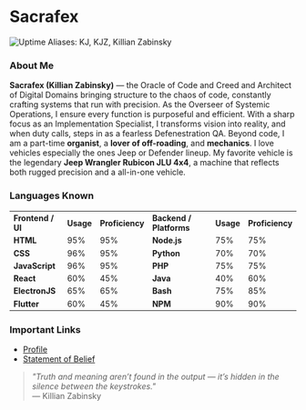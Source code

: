 # Sacrafex
<img src="https://raw.githubusercontent.com/Sacrafex/Sacrafex/refs/heads/main/uptime.svg?nocache=<?php echo time(); ?>" alt="Uptime">
Aliases: KJ, KJZ, Killian Zabinsky

### About Me

**Sacrafex (Killian Zabinsky)** — the Oracle of Code and Creed and Architect of Digital Domains bringing structure to the chaos of code, constantly crafting systems that run with precision. As the Overseer of Systemic Operations, I ensure every function is purposeful and efficient. With a sharp focus as an Implementation Specialist, I transforms vision into reality, and when duty calls, steps in as a fearless Defenestration QA. Beyond code, I am a part-time **organist**, a **lover of off-roading**, and **mechanics**.  I love vehicles especially the ones Jeep or Defender lineup. My favorite vehicle is the legendary **Jeep Wrangler Rubicon JLU 4x4**, a machine that reflects both rugged precision and a all-in-one vehicle.

### Languages Known

<table> 
  <tr> 
    <strong><th style="text-align:left;">Frontend / UI</th></strong>
    <th style="text-align:left;">Usage</th> 
    <th style="text-align:left;">Proficiency</th> 
    <th style="text-align:left;">Backend / Platforms</th> 
    <th style="text-align:left;">Usage</th> 
    <th style="text-align:left;">Proficiency</th> 
  </tr> 
  <tr> 
    <td><b>HTML</b></td> 
    <td>95%</td> 
    <td>95%</td> 
    <td><b>Node.js</b></td> 
    <td>75%</td> 
    <td>75%</td> 
  </tr> 
  <tr> 
    <td><b>CSS</b></td> 
    <td>96%</td> 
    <td>95%</td> 
    <td><b>Python</b></td> 
    <td>70%</td> 
    <td>70%</td> 
  </tr> 
  <tr> 
    <td><b>JavaScript</b></td> 
    <td>96%</td> 
    <td>95%</td> 
    <td><b>PHP</b></td> 
    <td>75%</td> 
    <td>75%</td> 
  </tr> 
  <tr> 
    <td><b>React</b></td> 
    <td>60%</td> 
    <td>45%</td> 
    <td><b>Java</b></td> 
    <td>40%</td> 
    <td>60%</td> 
  </tr> 
  <tr> 
    <td><b>ElectronJS</b></td> 
    <td>65%</td> 
    <td>65%</td> 
    <td><b>Bash</b></td> 
    <td>75%</td> 
    <td>85%</td> 
  </tr> 
  <tr> 
    <td><b>Flutter</b></td> 
    <td>60%</td> 
    <td>45%</td> 
    <td><b>NPM</b></td> 
    <td>90%</td> 
    <td>90%</td> 
  </tr> 
</table>

### Important Links

- [Profile](https://sacrafex.github.io/Sacrafex/etc/profile.html)
- [Statement of Belief](https://sacrafex.github.io/Sacrafex/etc/statement-of-belief.html)

> _"Truth and meaning aren’t found in the output — it’s hidden in the silence between the keystrokes."_  
> — Killian Zabinsky
